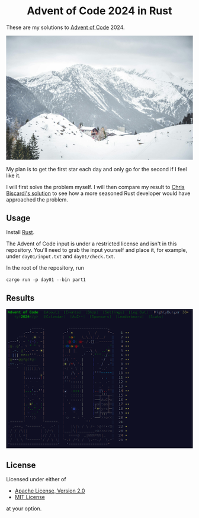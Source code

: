 <div align="center">

# Advent of Code 2024 in Rust

</div>

These are my solutions to [Advent of Code](https://adventofcode.com/) 2024.

![cabin image](resources/pexels-8zampeontheroad-15347385.jpg)

My plan is to get the first star each day and only go for the second if I feel like it.

I will first solve the problem myself. I will then compare my result to [Chris Biscardi's solution](https://youtube.com/playlist?list=PLWtPciJ1UMuBABpu6LeP0ZZnvpVMRZvGc) to see how a more seasoned Rust developer would have approached the problem.

## Usage

Install [Rust](https://www.rust-lang.org/).

The Advent of Code input is under a restricted license and isn't in this repository. You'll need to grab the input yourself and place it, for example, under `day01/input.txt` and `day01/check.txt`.

In the root of the repository, run

`cargo run -p day01 --bin part1`

## Results

![results](resources/image.png)

## License

Licensed under either of

- [Apache License, Version 2.0](LICENSE-APACHE)
- [MIT License](LICENSE-MIT)

at your option.
